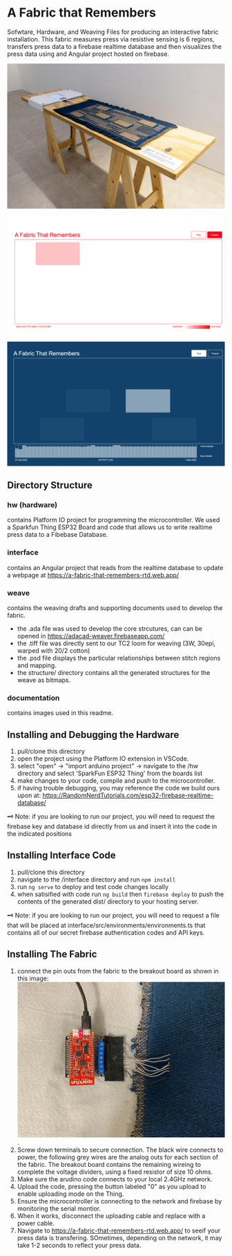 # A Fabric that Remembers
Sofwtare, Hardware, and Weaving Files for producing an interactive fabric installation. This fabric measures press via resistive sensing is 6 regions, transfers press data to a firebase realtime database and then visualizes the press data using and Angular project hosted on firebase. 

![A Fabric that Remembers Install at Center for Heritage, Arts, and Textile, Hong Kong](/documentation/chat_install.jpg)

![the Present Mode of the interface shows press data in realtime](/documentation/interface_present.png)

![the Past Mode of the interface shows where presses were collected over time](/documentation/interface_past.png)


## Directory Structure

### hw (hardware)
contains Platform IO project for programming the microcontroller. We used a Sparkfun Thing ESP32 Board and code that allows us to write realtime press data to a Fibebase Database. 

### interface
contains an Angular project that reads from the realtime database to update a webpage at https://a-fabric-that-remembers-rtd.web.app/

### weave
contains the weaving drafts and supporting documents used to develop the fabric.  
- the .ada file was used to develop the core strcutures, can can be opened in https://adacad-weaver.firebaseapp.com/
- the .tiff file was directly sent to our TC2 loom for weaving (3W, 30epi, warped with 20/2 cotton)
- the .psd file displays the particular relationships between stitch regions and mapping.
- the structure/ directory contains all the generated structures for the weave as bitmaps. 

### documentation
contains images used in this readme. 


## Installing and Debugging the Hardware

1. pull/clone this directory
2. open the project using the Platform IO extension in VSCode. 
3. select "open" -> "import arduino project" -> navigate to the /hw directory and select 'SparkFun ESP32 Thing' from the boards list
4. make changes to your code, compile and push to the microcontroller. 
5. if having trouble debugging, you may reference the code we build ours upon at: https://RandomNerdTutorials.com/esp32-firebase-realtime-database/

:old_key:	Note: if you are looking to run our project, you will need to request the firebase key and database id directly from us and insert it into the code in the indicated positions


## Installing Interface Code
1. pull/clone this directory
2. navigate to the /interface directory and run `npm install`
3. run `ng serve` to deploy and test code changes locally
4. when satisified with code run `ng build` then `firebase deploy` to push the contents of the generated dist/ directory to your hosting server. 

:old_key: Note: if you are looking to run our project, you will need to request a file that will be placed at interface/src/environments/environments.ts that contains all of our secret firebase authentication codes and API keys. 


## Installing The Fabric
1. connect the pin outs from the fabric to the breakout board as shown in this image: ![the Past Mode of the interface shows where presses were collected over time](/documentation/connection_detail.jpg). 
2. Screw down terminals to secure connection. The black wire connects to power, the following grey wires are the analog outs for each section of the fabric. The breakout board contains the remaining wireing to complete the voltage dividers, using a fixed resistor of size 10 ohms. 
3. Make sure the arudino code connects to your local 2.4GHz network.
4. Upload the code, pressing the button labeled "0" as you upload to enable uploading mode on the Thing.  
5. Ensure the microcontroller is connecting to the network and firebase by monitoring the serial montior. 
6. When it works, disconnect the uploading cable and replace with a power cable. 
7. Navigate to https://a-fabric-that-remembers-rtd.web.app/ to seeif your press data is transfering. SOmetimes, depending on the network, it may take 1-2 seconds to reflect your press data. 


